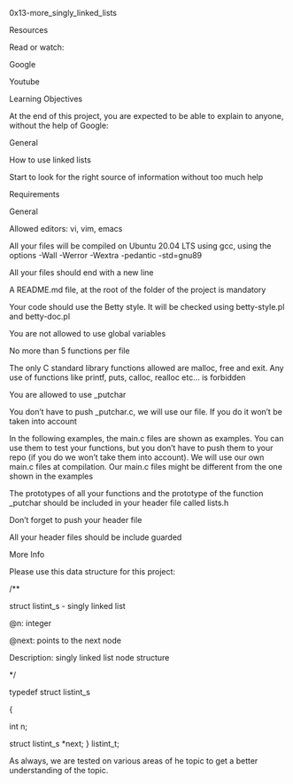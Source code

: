 0x13-more_singly_linked_lists

Resources

Read or watch:

Google

Youtube

Learning Objectives

At the end of this project, you are expected to be able to explain to anyone, without the help of Google:

General

How to use linked lists

Start to look for the right source of information without too much help

Requirements

General

Allowed editors: vi, vim, emacs

All your files will be compiled on Ubuntu 20.04 LTS using gcc, using the options -Wall -Werror -Wextra -pedantic -std=gnu89

All your files should end with a new line

A README.md file, at the root of the folder of the project is mandatory

Your code should use the Betty style. It will be checked using betty-style.pl and betty-doc.pl

You are not allowed to use global variables

No more than 5 functions per file

The only C standard library functions allowed are malloc, free and exit. Any use of functions like printf, puts, calloc, realloc etc… is forbidden

You are allowed to use _putchar

You don’t have to push _putchar.c, we will use our file. If you do it won’t be taken into account

In the following examples, the main.c files are shown as examples. You can use them to test your functions, but you don’t have to push them to your repo (if you do we won’t take them into account). We will use our own main.c files at compilation. Our main.c files might be different from the one shown in the examples

The prototypes of all your functions and the prototype of the function _putchar should be included in your header file called lists.h

Don’t forget to push your header file

All your header files should be include guarded

More Info

Please use this data structure for this project:

/**

struct listint_s - singly linked list

@n: integer

@next: points to the next node

Description: singly linked list node structure

*/

typedef struct listint_s

{

int n;

struct listint_s *next;
} listint_t;

As always, we are tested on various areas of he topic to get a better understanding of the topic.

